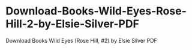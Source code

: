 # Download-Books-Wild-Eyes-Rose-Hill-2-by-Elsie-Silver-PDF
Download Books Wild Eyes (Rose Hill, #2) by Elsie Silver PDF
